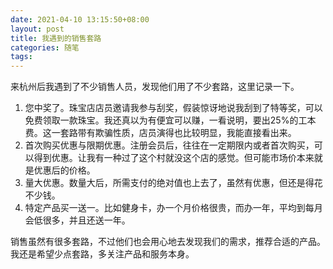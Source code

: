 ```yaml
---
date: 2021-04-10 13:15:50+08:00
layout: post
title: 我遇到的销售套路
categories: 随笔
tags: 
---
```


来杭州后我遇到了不少销售人员，发现他们用了不少套路，这里记录一下。

1. 您中奖了。珠宝店店员邀请我参与刮奖，假装惊讶地说我刮到了特等奖，可以免费领取一款珠宝。我还真以为有便宜可以赚，一看说明，要出25%的工本费。这一套路带有欺骗性质，店员演得也比较明显，我能直接看出来。
2. 首次购买优惠与限期优惠。注册会员后，往往在一定期限内或者首次购买，可以得到优惠。让我有一种过了这个村就没这个店的感觉。但可能市场价本来就是优惠后的价格。
3. 量大优惠。数量大后，所需支付的绝对值也上去了，虽然有优惠，但还是得花不少钱。
4. 特定产品买一送一。比如健身卡，办一个月价格很贵，而办一年，平均到每月会低很多，并且还送一年。

销售虽然有很多套路，不过他们也会用心地去发现我们的需求，推荐合适的产品。我还是希望少点套路，多关注产品和服务本身。


